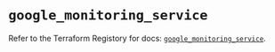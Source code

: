 # `google_monitoring_service`

Refer to the Terraform Registory for docs: [`google_monitoring_service`](https://registry.terraform.io/providers/hashicorp/google-beta/5.4.0/docs/resources/google_monitoring_service).
